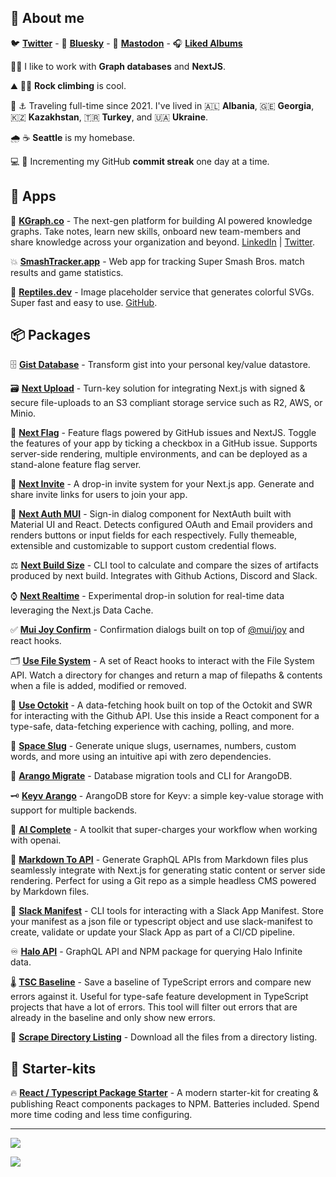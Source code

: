 ## 👋 About me

🐦 **[Twitter](https://twitter.com/linesofcode)** - 🦋 **[Bluesky](https://bsky.app/profile/linesofcode.bsky.social)** - 🐘  **[Mastodon](https://fosstodon.org/@linesofcode)**  -  🎧  **[Liked Albums](https://open.spotify.com/playlist/7GZBodAv2pyl6c3kJOD8ur?si=5828892bfd514b72)** 



🔬🥼 I like to work with **Graph databases** and **NextJS**.

⛰️ 🧗‍♂️ **Rock climbing** is cool.

🌊 ⚓ Traveling full-time since 2021. I've lived in 🇦🇱 **Albania**, 🇬🇪 **Georgia**, 🇰🇿 **Kazakhstan**, 🇹🇷 **Turkey**, and 🇺🇦 **Ukraine**.

🌧️ ☕ **Seattle** is my homebase.

💻 🚀 Incrementing my GitHub **commit streak** one day at a time.

## 📱 Apps

🧬 **[KGraph.co](https://kgraph.co)** - The next-gen platform for building AI powered knowledge graphs. Take notes, learn new skills, onboard new team-members and share knowledge across your organization and beyond. [LinkedIn](https://www.linkedin.com/company/kgraphco/) | [Twitter](https://twitter.com/kgraphco).

💥 **[SmashTracker.app](https://smashtracker.app)** - Web app for tracking Super Smash Bros. match results and game statistics.

🦎 **[Reptiles.dev](https://reptiles.dev)** - Image placeholder service that generates colorful SVGs. Super fast and easy to use. [GitHub](https://github.com/TimMikeladze/reptiles.dev).

## 📦 Packages

🗄️ **[Gist Database](https://github.com/TimMikeladze/gist-database)** - Transform gist into your personal key/value datastore.

🗃️ **[Next Upload](https://github.com/TimMikeladze/next-upload)** - Turn-key solution for integrating Next.js with signed & secure file-uploads to an S3 compliant storage service such as R2, AWS, or Minio.

🏁 **[Next Flag](https://github.com/TimMikeladze/next-flag)** - Feature flags powered by GitHub issues and NextJS. Toggle the features of your app by ticking a checkbox in a GitHub issue. Supports server-side rendering, multiple environments, and can be deployed as a stand-alone feature flag server.

📮 **[Next Invite](https://github.com/TimMikeladze/next-invite)** - A drop-in invite system for your Next.js app. Generate and share invite links for users to join your app.

🔐 **[Next Auth MUI](https://github.com/TimMikeladze/next-auth-mui)** - Sign-in dialog component for NextAuth built with Material UI and React. Detects configured OAuth and Email providers and renders buttons or input fields for each respectively. Fully themeable, extensible and customizable to support custom credential flows.

⚖️ **[Next Build Size](https://github.com/TimMikeladze/next-build-size)** - CLI tool to calculate and compare the sizes of artifacts produced by next build. Integrates with Github Actions, Discord and Slack.

⌚️ **[Next Realtime](https://github.com/TimMikeladze/next-realtime)** - Experimental drop-in solution for real-time data leveraging the Next.js Data Cache.

✅ **[Mui Joy Confirm](https://github.com/TimMikeladze/mui-joy-confirm)** - Confirmation dialogs built on top of [@mui/joy](https://mui.com/joy-ui/getting-started/) and react hooks.

🗂️ **[Use File System](https://github.com/TimMikeladze/use-file-system)** - A set of React hooks to interact with the File System API. Watch a directory for changes and return a map of filepaths & contents when a file is added, modified or removed.

🐙 **[Use Octokit](https://github.com/TimMikeladze/use-octokit)** - A data-fetching hook built on top of the Octokit and SWR for interacting with the Github API. Use this inside a React component for a type-safe, data-fetching experience with caching, polling, and more.

🐌 **[Space Slug](https://github.com/TimMikeladze/space-slug)** - Generate unique slugs, usernames, numbers, custom words, and more using an intuitive api with zero dependencies.

🥑 **[Arango Migrate](https://github.com/TimMikeladze/arango-migrate)** - Database migration tools and CLI for ArangoDB.

🗝️ **[Keyv Arango](https://github.com/TimMikeladze/keyv-arango)** - ArangoDB store for Keyv: a simple key-value storage with support for multiple backends.

🤖 **[AI Complete](https://github.com/TimMikeladze/ai-complete)** - A toolkit that super-charges your workflow when working with openai.

📑 **[Markdown To API](https://github.com/TimMikeladze/markdown-to-api)** - Generate GraphQL APIs from Markdown files plus seamlessly integrate with Next.js for generating static content or server side rendering. Perfect for using a Git repo as a simple headless CMS powered by Markdown files.

👖 **[Slack Manifest](https://github.com/TimMikeladze/slack-manifest)** - CLI tools for interacting with a Slack App Manifest. Store your manifest as a json file or typescript object and use slack-manifest to create, validate or update your Slack App as part of a CI/CD pipeline.

♾️ **[Halo API](https://github.com/TimMikeladze/haloapi.dev)** - GraphQL API and NPM package for querying Halo Infinite data.

🌡️ **[TSC Baseline](https://github.com/TimMikeladze/tsc-baseline/)** - Save a baseline of TypeScript errors and compare new errors against it. Useful for type-safe feature development in TypeScript projects that have a lot of errors. This tool will filter out errors that are already in the baseline and only show new errors.

📂 **[Scrape Directory Listing](https://github.com/TimMikeladze/scrape-directory-listing)** - Download all the files from a directory listing.

## 🚀 Starter-kits

🔥 **[React / Typescript Package Starter](https://github.com/TimMikeladze/tsup-react-package-starter)** - A modern starter-kit for creating & publishing React components packages to NPM. Batteries included. Spend more time coding and less time configuring.

---
![](https://github-readme-streak-stats.herokuapp.com/?user=TimMikeladze&theme=dark&hide_border=false)<br/>

![](https://github-readme-stats.vercel.app/api?username=TimMikeladze&theme=dark&hide_border=false&include_all_commits=true&count_private=true)<br/>




